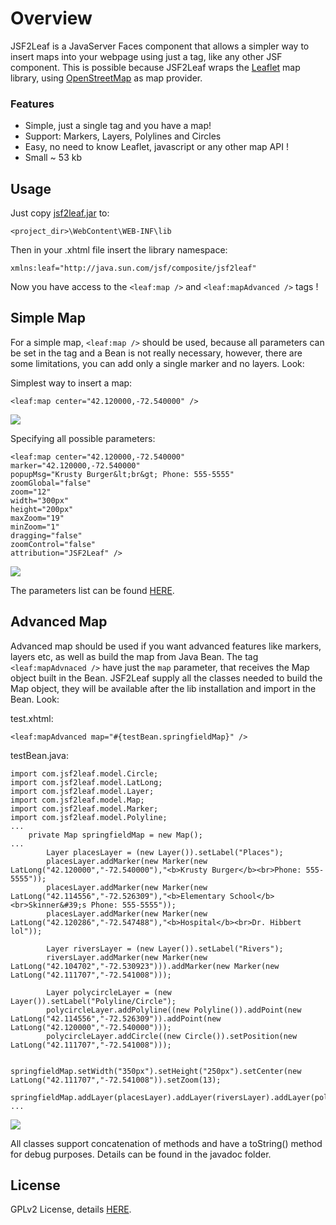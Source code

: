 # Overview
JSF2Leaf is a JavaServer Faces component that allows a simpler way to insert maps into your webpage using just a tag, like any other JSF component. This is possible because JSF2Leaf wraps the <a href="http://leafletjs.com">Leaflet</a> map library, using <a href="http://www.openstreetmap.org">OpenStreetMap</a> as map provider.

### Features
* Simple, just a single tag and you have a map!
* Support: Markers, Layers, Polylines and Circles
* Easy, no need to know Leaflet, javascript or any other map API !
* Small ~ 53 kb

## Usage
Just copy <a href="https://github.com/themrleon/JSF2Leaf/raw/master/lib/jsf2leaf.jar">jsf2leaf.jar</a> to:
```
<project_dir>\WebContent\WEB-INF\lib
```
Then in your .xhtml file insert the library namespace:
```
xmlns:leaf="http://java.sun.com/jsf/composite/jsf2leaf"
```
Now you have access to the `<leaf:map />` and `<leaf:mapAdvanced />` tags !

## Simple Map
For a simple map, `<leaf:map />` should be used, because all parameters can be set in the tag and a Bean is not really necessary, however, there are some limitations, you can add only a single marker and no layers. Look:

Simplest way to insert a map:
```
<leaf:map center="42.120000,-72.540000" />
```
<img src="https://raw.githubusercontent.com/themrleon/JSF2Leaf/master/images/simple.png">

Specifying all possible parameters:
```
<leaf:map center="42.120000,-72.540000" 
marker="42.120000,-72.540000"
popupMsg="Krusty Burger&lt;br&gt; Phone: 555-5555" 
zoomGlobal="false" 
zoom="12"
width="300px" 
height="200px" 
maxZoom="19" 
minZoom="1" 
dragging="false"
zoomControl="false"
attribution="JSF2Leaf" />
```
<img src="https://raw.githubusercontent.com/themrleon/JSF2Leaf/master/images/full.png">

The parameters list can be found <a href="https://github.com/themrleon/JSF2Leaf/raw/master/docs/map.pdf">HERE</a>.

## Advanced Map
Advanced map should be used if you want advanced features like markers, layers etc, as well as build the map from Java Bean. The tag `<leaf:mapAdvnaced />` have just the `map` parameter, that receives the Map object built in the Bean. JSF2Leaf supply all the classes needed to build the Map object, they will be available after the lib installation and import in the Bean. Look:

test.xhtml:
```
<leaf:mapAdvanced map="#{testBean.springfieldMap}" />
```
testBean.java:
```
import com.jsf2leaf.model.Circle;
import com.jsf2leaf.model.LatLong;
import com.jsf2leaf.model.Layer;
import com.jsf2leaf.model.Map;
import com.jsf2leaf.model.Marker;
import com.jsf2leaf.model.Polyline;
...
	private Map springfieldMap = new Map();
...
		Layer placesLayer = (new Layer()).setLabel("Places");
		placesLayer.addMarker(new Marker(new LatLong("42.120000","-72.540000"),"<b>Krusty Burger</b><br>Phone: 555-5555"));
		placesLayer.addMarker(new Marker(new LatLong("42.114556","-72.526309"),"<b>Elementary School</b><br>Skinner&#39;s Phone: 555-5555"));
		placesLayer.addMarker(new Marker(new LatLong("42.120286","-72.547488"),"<b>Hospital</b><br>Dr. Hibbert lol"));
	
		Layer riversLayer = (new Layer()).setLabel("Rivers");
		riversLayer.addMarker(new Marker(new LatLong("42.104702","-72.530923"))).addMarker(new Marker(new LatLong("42.111707","-72.541008")));

		Layer polycircleLayer = (new Layer()).setLabel("Polyline/Circle");
		polycircleLayer.addPolyline((new Polyline()).addPoint(new LatLong("42.114556","-72.526309")).addPoint(new LatLong("42.120000","-72.540000")));
		polycircleLayer.addCircle((new Circle()).setPosition(new LatLong("42.111707","-72.541008")));

		springfieldMap.setWidth("350px").setHeight("250px").setCenter(new LatLong("42.111707","-72.541008")).setZoom(13);
		springfieldMap.addLayer(placesLayer).addLayer(riversLayer).addLayer(polycircleLayer);
...
```
<img src="https://raw.githubusercontent.com/themrleon/JSF2Leaf/master/images/advanced.png">

All classes support concatenation of methods and have a toString() method for debug purposes. Details can be found in the javadoc folder.

## License
GPLv2 License, details <a href="https://raw.githubusercontent.com/themrleon/JSF2Leaf/master/LICENSE">HERE</a>.
